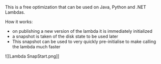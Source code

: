 This is a free optimization that can be used on Java, Python and .NET Lambdas.

How it works:
- on publishing a new version of the lambda it is immediately initialized
- a snapshot is taken of the disk state to be used later
- This snapshot can be used to very quickly pre-initialise to make calling the lambda much faster

![[Lambda SnapStart.png]]